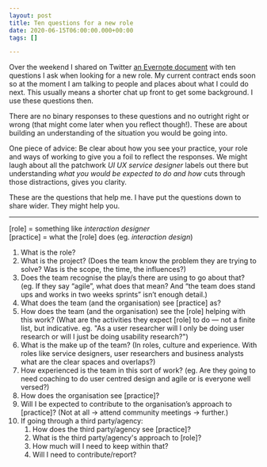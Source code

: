 ```yaml
---
layout: post
title: Ten questions for a new role
date: 2020-06-15T06:00:00.000+00:00
tags: []

---
```

Over the weekend I shared on Twitter [an Evernote document](https://www.evernote.com/l/ACj7Gm9Y3mVNtYyuh2GqvVdMgpOPHLMw5So) with ten questions I ask when looking for a new role. My current contract ends soon so at the moment I am talking to people and places about what I could do next. This usually means a shorter chat up front to get some background. I use these questions then.

There are no binary responses to these questions and no outright right or wrong (that might come later when you reflect though!). These are about building an understanding of the situation you would be going into.

One piece of advice: Be clear about how you see your practice, your role and ways of working to give you a foil to reflect the responses. We might laugh about all the patchwork _UI UX service designer_ labels out there but understanding _what you would be expected to do and how_ cuts through those distractions, gives you clarity.

These are the questions that help me. I have put the questions down to share wider. They might help you.

***

\[role\] = something like _interaction designer_  
\[practice\] = what the \[role\] does (eg. _interaction design_)

 1. What is the role?
 2. What is the project? (Does the team know the problem they are trying to solve? Was is the scope, the time, the influences?)
 3. Does the team recognise the play/s there are using to go about that? (eg. If they say “agile”, what does that mean? And “the team does stand ups and works in two weeks sprints” isn’t enough detail.)
 4. What does the team (and the organisation) see \[practice\] as?
 5. How does the team (and the organisation) see the \[role\] helping with this work? (What are the activities they expect \[role\] to do — not a finite list, but indicative. eg. "As a user researcher will I only be doing user research or will I just be doing usability research?")
 6. What is the make up of the team? (In roles, culture and experience. With roles like service designers, user researchers and business analysts what are the clear spaces and overlaps?)
 7. How experienced is the team in this sort of work? (eg. Are they going to need coaching to do user centred design and agile or is everyone well versed?)
 8. How does the organisation see \[practice\]?
 9. Will I be expected to contribute to the organisation’s approach to \[practice\]? (Not at all -> attend community meetings -> further.)
10. If going through a third party/agency:
    1. How does the third party/agency see \[practice\]?
    2. What is the third party/agency's approach to \[role\]?
    3. How much will I need to keep within that?
    4. Will I need to contribute/report?